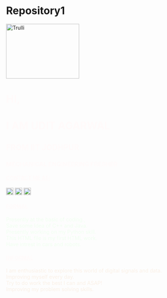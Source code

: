 # Repository1
<!DOCTYPE html>
<html>
    <head>
        <title> My portfolio</title>
    </head>
<body background="C:\Users\HP\OneDrive\Desktop\images.jfif">
    <img src="C:\Users\HP\OneDrive\Desktop\Coder.jpg" alt="Trulli" width="200" height="150">
    <h1 style="color:Snow;"> HI,</h1>
    <h1 style="color:Snow;"> I AM UDIT AGARWAL</h1>
    <h2 style="color:Snow;"> FROM IIT JODHPUR</h2>   
    <h3 style="color:Snow;"> MECHANICAL ENGINEERING FRESHER</h3>
    <h4 style="color:Snow;"><U>CONTACT ME AT:</U></h4>
    <a href = "https://www.instagram.com/udit__2002/"><img src="C:\Users\HP\OneDrive\Desktop\insta.jpg" width="20" height="20"></a>
    <a href = "https://www.facebook.com/udit.agarwal.5895"><img src="C:\Users\HP\OneDrive\Desktop\FB.jpg" width="20" height="20"></a>
    <a href = "https://www.linkedin.com/in/udit-agarwal-504b721b6/"><img src="C:\Users\HP\OneDrive\Desktop\Linin.jpg" width="20" height="20"></a>
    <h4 style="color:Snow;"><U>FORMAL</U></h4>
    <p style="color:honeydew">
        Presently at the basic of coding.,<br>
        Save some Idea of C++ and Java.<br>
        Presently working on my Python skill.<br>
        This HTML file is my first HTML work.<br>
        Have intrest in cars and robots.<br>
    </p>
    <h4 style="color:Snow;"><u>INFORMAL</u></h4>
    <p style="color:Linen">
            I am enthusiastic to explore this world of digital signals and data.<br>
            Improving myself every day.<br>
            Try to do work the best I can and ASAP!<br>
            Improving my problem solving skills.<br>
    </p>
</body>
</html>
